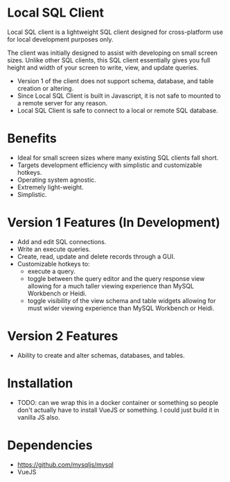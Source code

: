 # Local SQL Client
Local SQL client is a lightweight SQL client designed for cross-platform use for local development purposes only. 

The client was initially designed to assist with developing on small screen sizes. Unlike other SQL clients, this SQL client essentially gives you full height and width of your screen to write, view, and update queries.

* Version 1 of the client does not support schema, database, and table creation or altering. 
* Since Local SQL Client is built in Javascript, it is not safe to mounted to a remote server for any reason.
* Local SQL Client is safe to connect to a local or remote SQL database.

# Benefits
* Ideal for small screen sizes where many existing SQL clients fall short.
* Targets development efficiency with simplistic and customizable hotkeys.
* Operating system agnostic.
* Extremely light-weight.
* Simplistic.

# Version 1 Features (In Development)
* Add and edit SQL connections.
* Write an execute queries.
* Create, read, update and delete records through a GUI.
* Customizable hotkeys to: 
    * execute a query.
    * toggle between the query editor and the query response view allowing for a much taller viewing experience than MySQL Workbench or Heidi. 
    * toggle visibility of the view schema and table widgets allowing for must wider viewing experience than MySQL Workbench or Heidi.

# Version 2 Features
* Ability to create and alter schemas, databases, and tables.

# Installation
- TODO: can we wrap this in a docker container or something so people don't actually have to install VueJS or something. I could just build it in vanilla JS also.

# Dependencies
- https://github.com/mysqljs/mysql
- VueJS

